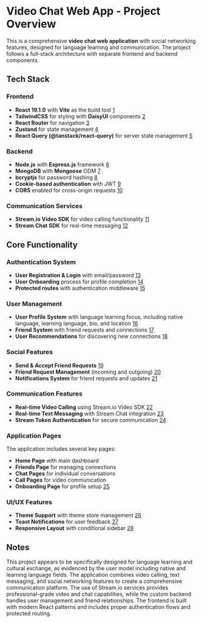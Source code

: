 


# Video Chat Web App - Project Overview

This is a comprehensive **video chat web application** with social networking features, designed for language learning and communication. The project follows a full-stack architecture with separate frontend and backend components.

## Tech Stack

### Frontend
- **React 19.1.0** with **Vite** as the build tool [1](#0-0) 
- **TailwindCSS** for styling with **DaisyUI** components [2](#0-1) 
- **React Router** for navigation [3](#0-2) 
- **Zustand** for state management [4](#0-3) 
- **React Query (@tanstack/react-query)** for server state management [5](#0-4) 

### Backend
- **Node.js** with **Express.js** framework [6](#0-5) 
- **MongoDB** with **Mongoose** ODM [7](#0-6) 
- **bcryptjs** for password hashing [8](#0-7) 
- **Cookie-based authentication** with JWT [9](#0-8) 
- **CORS** enabled for cross-origin requests [10](#0-9) 

### Communication Services
- **Stream.io Video SDK** for video calling functionality [11](#0-10) 
- **Stream Chat SDK** for real-time messaging [12](#0-11) 

## Core Functionality

### Authentication System
- **User Registration & Login** with email/password [13](#0-12) 
- **User Onboarding** process for profile completion [14](#0-13) 
- **Protected routes** with authentication middleware [15](#0-14) 

### User Management
- **User Profile System** with language learning focus, including native language, learning language, bio, and location [16](#0-15) 
- **Friend System** with friend requests and connections [17](#0-16) 
- **User Recommendations** for discovering new connections [18](#0-17) 

### Social Features
- **Send & Accept Friend Requests** [19](#0-18) 
- **Friend Request Management** (incoming and outgoing) [20](#0-19) 
- **Notifications System** for friend requests and updates [21](#0-20) 

### Communication Features
- **Real-time Video Calling** using Stream.io Video SDK [22](#0-21) 
- **Real-time Text Messaging** with Stream Chat integration [23](#0-22) 
- **Stream Token Authentication** for secure communication [24](#0-23) 

### Application Pages
The application includes several key pages:
- **Home Page** with main dashboard
- **Friends Page** for managing connections
- **Chat Pages** for individual conversations
- **Call Pages** for video communication
- **Onboarding Page** for profile setup [25](#0-24) 

### UI/UX Features
- **Theme Support** with theme store management [26](#0-25) 
- **Toast Notifications** for user feedback [27](#0-26) 
- **Responsive Layout** with conditional sidebar [28](#0-27) 

## Notes

This project appears to be specifically designed for language learning and cultural exchange, as evidenced by the user model including native and learning language fields. The application combines video calling, text messaging, and social networking features to create a comprehensive communication platform. The use of Stream.io services provides professional-grade video and chat capabilities, while the custom backend handles user management and friend relationships. The frontend is built with modern React patterns and includes proper authentication flows and protected routing.
